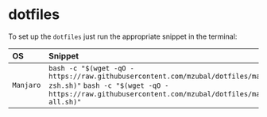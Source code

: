 # dotfiles

To set up the `dotfiles` just run the appropriate snippet in the
terminal:

| OS | Snippet |
|:---|:---|
| `Manjaro`     | `bash -c "$(wget -qO - https://raw.githubusercontent.com/mzubal/dotfiles/master/setup-zsh.sh)"` `bash -c "$(wget -qO - https://raw.githubusercontent.com/mzubal/dotfiles/master/setup-all.sh)"` |
